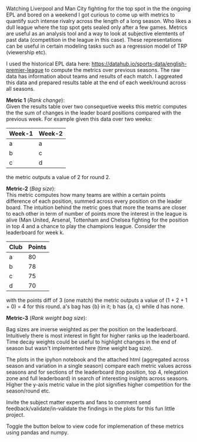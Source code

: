 Watching Liverpool and Man City fighting for the top spot in the the ongoing EPL and bored on a weekend I got curious to come up with metrics to quantify such intense rivalry across the length of a long season. Who likes a dull league where the top spot gets sealed only after a few games. Metrics are useful as an analysis tool and a way to look at subjective elemtents of past data (competition in the league in this case). These representations can be useful in certain modeling tasks such as a regression model of TRP (viewership etc).

I used the historical EPL data here: https://datahub.io/sports-data/english-premier-league to compute the metrics over previous seasons. The raw data has information about teams and results of each match. I aggreated this data and prepared results table at the end of each week/round across all seasons.

__Metric 1__ (_Rank change_): <br>
Given the results table over two consequetive weeks this metric computes the the sum of changes in the leader board positions compared with the previous week. For example given this data over two weeks:


| Week-1 | Week-2 |
| --- | --- |
| a | a |
| b | c |
| c | d |


the metric outputs a value of 2 for round 2.

__Metric-2__ (_Bag size_): <br>
This metric computes how many teams are within a certain points difference of each position, summed across every position on the leader board. The intuition behind the metric goes that more the teams are closer to each other in term of number of points more the interest in the league is alive (Man United, Arsenal, Tottenham and Chelsea fighting for the position in top 4 and a chance to play the champions league. Consider the leaderboard for week k.


| Club | Points |
| --- | --- |
| a | 80 |
| b | 78 |
| c | 75 |
| d | 70 |



with the points diff of 3 (one match) the metric outputs a value of (1 + 2 + 1 + 0) = 4 for this round. a's bag has {b} in it; b has {a, c} while d has none.

__Metric-3__ (_Rank weight bag size_): <br>

Bag sizes are inverse weighted as per the position on the leaderboard. Intuitively there is most interest in fight for higher ranks up the leaderboard. Time decay weights could be useful to highlight changes in the end of season but wasn't implemented here (time weight bag size).

The plots in the ipyhon notebook and the attached html (aggregated across season and variation in a single season) compare each metric values across seasons and for sections of the leaderboard (top position, top 4, relegation zone and full leaderboard) in search of interesting insights across seasons. Higher the y-axis metric value in the plot signifies higher competition for the season/round etc.

Invite the subject matter experts and fans to comment send feedback/validate/in-validate the findings in the plots for this fun little project.

Toggle the button below to view code for implemenation of these metrics using pandas and numpy.
